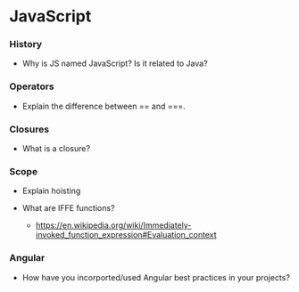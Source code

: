 # JavaScript


### History
* Why is JS named JavaScript? Is it related to Java?


### Operators
* Explain the difference between == and ===.

### Closures
* What is a closure?

### Scope
* Explain hoisting

* What are IFFE functions?
  * https://en.wikipedia.org/wiki/Immediately-invoked_function_expression#Evaluation_context

### Angular
* How have you incorported/used Angular best practices in your projects?
